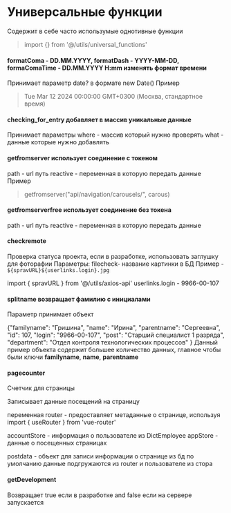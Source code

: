 # Универсальные функции
Содержит в себе часто использумые однотивные функции

> import {} from '@/utils/universal_functions'

#### formatComa - DD.MM.YYYY, formatDash - YYYY-MM-DD, formaComaTime - DD.MM.YYYY H:mm изменять формат времени

Принимает параметр date? в формате new Date()
Пример
> Tue Mar 12 2024 00:00:00 GMT+0300 (Москва, стандартное время)

#### checking_for_entry добавляет в массив уникальные данные 

Принимает параметры 
where - массив который нужно проверять
what - данные которые нужно добавлять

#### getfromserver использует соединение с токеном
path - url путь
reactive - переменная в которую передать данные
Пример 
> getfromserver("api/navigation/carousels/", carous)

#### getfromserverfree использует соединение без токена
path - url путь
reactive - переменная в которую передать данные

#### checkremote 
Проверка статуса проекта, если в разработке, использовать заглушку для фоторафии
Параметры:
filecheck- название картинки в БД
Пример - `${spravURL}${userlinks.login}.jpg`

import { spravURL } from '@/utils/axios-api'
userlinks.login - 9966-00-107

#### splitname возвращает фамилию с инициалами

Параметр принимает объект

 {"familyname": "Гришина",
 "name": "Ирина",
 "parentname": "Сергеевна",
 "id": 107,
 "login": "9966-00-107",
 "post": "Старший специалист 1 разряда",
 "department": "Отдел контроля технологических процессов" }
 Данный пример объекта содержит большее количество данных, главное чтобы были ключи **familyname**, **name**, **parentname**

#### pagecounter
Cчетчик для страницы

Записывает данные посещений на страницу

переменная router - предоставляет метаданные о странице, используя
import { useRouter } from 'vue-router'

accountStore - информация о пользователе из DictEmployee
appStore - данные о посещенных страницах

postdata - объект для записи информации о странице из бд  по умолчанию данные подгружаются из router и пользователе из стора

#### getDevelopment
Возвращает true если в разработке and false если на сервере запускается